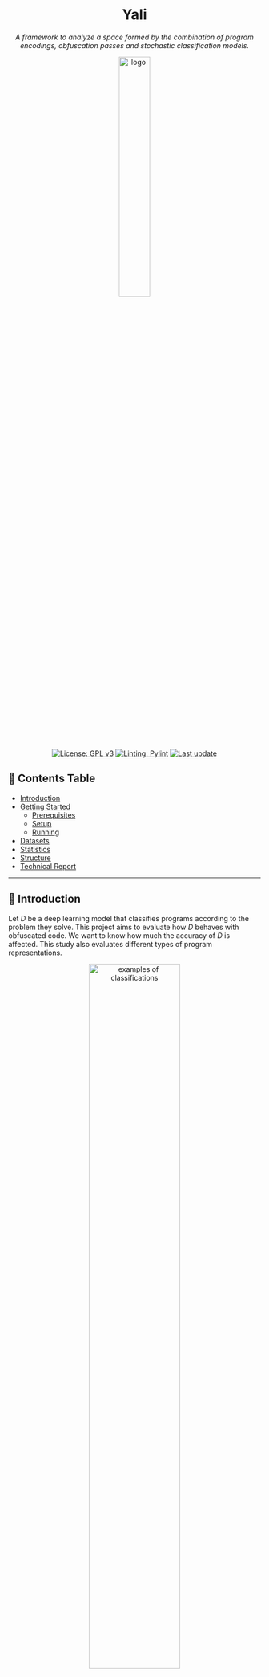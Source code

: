 <div align="center">
    <h1> Yali </h1>
    <div style="font-style: italic">
        A framework to analyze a space formed by the combination of program encodings, obfuscation passes and stochastic classification models.
    </div>
</div>

<p align="center">
  <img alt="logo" src="./Docs/yali.png" width="35%" height="auto"/>
</p>

<p align="center">
  <a href="https://github.com/thais-damasio/yali/blob/main/LICENSE"><img src="https://img.shields.io/badge/license-GPL%203.0%20only-green?style=for-the-badge" alt="License: GPL v3"></a>
  <a href="https://github.com/PyCQA/pylint"><img src="https://img.shields.io/badge/linting-pylint-yellowgreen?style=for-the-badge" alt="Linting: Pylint"></a>
  <a href="https://github.com/lac-dcc/yali/commits/main">
    <img src="https://img.shields.io/github/last-commit/lac-dcc/yali/main?style=for-the-badge"
         alt="Last update">
  </a>
</p>


## :pushpin: **Contents Table**

* [Introduction](#introduction)
* [Getting Started](#getting-started)
    * [Prerequisites](#prerequisites)
    * [Setup](#setup)
    * [Running](#running)
* [Datasets](#datasets)
* [Statistics](#statistics)
* [Structure](#structure)
* [Technical Report](#technical-report)



---
<a id="introduction"></a>

## :scroll: **Introduction**

Let _D_ be a deep learning model that classifies programs according to the problem they solve. This project aims to evaluate how _D_ behaves with obfuscated code. We want to know how much the accuracy of _D_ is affected. This study also evaluates different types of program representations.

<p align="center">
<img alt="examples of classifications" src="./Docs/examples.gif" width="60%" height="auto"/>
</p>

> The top of the image above shows the histogram produced by a specific strategy for program *292*. This program belongs to class 11 of the *POJ-104 dataset*. The bottom of the image shows how each model classifies the variations of program *292*.

---
<a id="getting-started"></a>

## :checkered_flag: **Getting Started**
In this section are the steps to reproduce our experiments.


<a id="prerequisites"></a>

### **Prerequisites**
You need to install the following packages to run this project:

* [Docker](https://www.docker.com/get-started/) and [Docker Compose](https://docs.docker.com/compose/install/) to run our experiments
* [Python-3](https://www.python.org/downloads/) to plot the results in the project's Jupyter Notebook
* [Wget](https://www.gnu.org/software/wget/), [Tar](https://www.gnu.org/software/tar/) and [Sed](https://www.gnu.org/software/sed/) to run the initial scripts to configure the repository

<a id="setup"></a>

###  **Setup**

First, you should copy the `.env.example` file and rename it to `.env`.
You can now set environment variables in the `.env` file at the project's root. You can change the following variables:

<table>
    <tbody>
        <tr>
            <th>Variable</th>
            <th>Description</th>
            <th>Value</th>
        </tr>
        <tr>
            <td>REPRESENTATION</td>
            <td>Program embedding that will be used to represent a program. This variable is required.</td>
            <td>
                <ul>
                    <li>histogram</li>
                    <li>histogram_ext</li>
                    <li>ir2vec</li>
                    <li>milepost</li>
                    <li>cfg</li>
                    <li>cfg_compact</li>
                    <li>cdfg</li>
                    <li>cdfg_compact</li>
                    <li>cdfg_plus</li>
                    <li>programl</li>
                </ul>
            </td>
        </tr>
        <tr>
            <td>MODEL</td>
            <td>Selected machine learning model. This variable is required. If REPRESENTATION is equal to `cfg`, `cfg_compact`, `cdfg`, `cdfg_compact`, `cdfg_plus` or `programl`, the model must be `dgcnn` or `gcn`.</td>
            <td>
                <ul>
                    <li>"cnn" (Convolutional Neural Network by <a href="https://dl.acm.org/doi/10.5555/3015812.3016002">Lili Mou et al.</a>)</li>
                    <li>"rf" (Random Forest) </li>
                    <li>"svm" (Support Vector Machine) </li>
                    <li>"knn" (K-Nearest Neighbors) </li>
                    <li>"lr" (Logistic Regression) </li>
                    <li>"mlp" (Multilayer Perceptron) </li>
                    <li>"dgcnn" (Deep Graph CNN) </li>
                </ul>
            </td>
        </tr>
        <tr>
            <td>TRAINDATASET / TESTDATASET</td>
            <td>Dataset that will be used in the training/testing phase. TRAINDATASET is required, but <b>TESTDATASET must be empty if you want to use the same dataset in training and testing phase.</b></td>
            <td>
                <ul>
                    <li>
                        "OJClone" (POJ-104 dataset used by <a href="https://dl.acm.org/doi/10.5555/3015812.3016002">Lili Mou et al.</a>)
                    </li>
                    <li>
                        "BCF" (The OJClone dataset that was obfuscated by the <a href="https://github.com/obfuscator-llvm/obfuscator/wiki/Bogus-Control-Flow">Bogus Control Flow</a> strategy) 
                    </li>
                    <li>
                        "FLA" (The OJClone dataset that was obfuscated by the <a href="https://github.com/obfuscator-llvm/obfuscator/wiki/Control-Flow-Flattening">Control Flow Flattening</a> strategy)
                    </li>
                    <li>
                        "SUB" (The OJClone dataset was obfuscated by the <a href="https://github.com/obfuscator-llvm/obfuscator/wiki/Instructions-Substitution">Instructions Substitution</a> strategy)
                    </li>
                    <li>
                        "OLLVM" (The OJClone dataset that was obfuscated by the <a href="https://github.com/obfuscator-llvm/obfuscator/wiki/Control-Flow-Flattening">Control Flow Flattening</a>, <a href="https://github.com/obfuscator-llvm/obfuscator/wiki/Bogus-Control-Flow">Bogus Control Flow Strategy</a> and <a href="https://github.com/obfuscator-llvm/obfuscator/wiki/Instructions-Substitution">Instructions Substitution</a> strategies, respectively)
                    </li>
                    <li>
                        "MCMC" (The OJClone dataset that was obfuscated by the <a href="https://arxiv.org/pdf/2111.10793.pdf">Markov Chain Monte Carlo</a> strategy)
                    </li>
                    <li>
                        "DRLSG" (The OJClone dataset that was obfuscated by the <a href="https://arxiv.org/pdf/2111.10793.pdf">Deep Reinforcement Learning Sequence Generation</a> strategy)
                    </li>
                    <li>
                        "RS" (The OJClone dataset that was obfuscated by the <a href="https://arxiv.org/pdf/2111.10793.pdf">Random-Search</a> strategy)
                    </li>
                </ul>
            </td>
        </tr>
        <tr>
            <td>OPTLEVELTRAIN / OPTLEVELTEST</td>
            <td>Optimization level applied in the traning/testing dataset. OPTLEVELTRAIN is required, but <b>OPTLEVELTEST must be empty if TESTDATASET is empty.</b></td>
            <td>
                <ul>
                    <li>O0</li>
                    <li>O3</li>
                </ul>
            </td>
        </tr>
        <tr>
            <td>NUMCLASSES</td>
            <td>The number of classes of the dataset. This variable is required.</td>
            <td></td>
        </tr>
        <tr>
            <td>ROUNDS</td>
            <td>The number of rounds to run the model. This variable is required.</td>
            <td></td>
        </tr>
        <tr>
            <td>MEMORYPROF</td>
            <td>Indicate whether a memory profiler will be used. This variable is required.</td>
            <td>
                <ul>
                    <li>yes</li>
                    <li>no</li>
                </ul>
            </td>
        </tr>
        <tr>
            <td>FILTER_HISTOGRAM</td>
            <td>String with a comma separated list of opcodes to consider. Only available if <b>REPRESENTATION=histogram.</b></td>
            <td></td>
        </tr>
    </tbody>
</table>


After that, you need to prepare the environment to run our experiments. Run the following command line:

```bash
$ ./setup.sh
```
> This will download the datasets, build the docker image and create the necessary folders for the project. 


<a id="running"></a>

### **Running**
Now, you can run the following command line:

```bash
$ ./run.sh MODE
```
There are the following values for `MODE`:
* **build**: Builds the docker container based on the modifications in the yali project
* **custom**: Runs the project based on the variables set on `.env` file
* **all**: Runs all experiments available in `MODE`
* **speedup**: Runs the speedup analysis with the benchmark game
* **embeddings**: Runs the embedding analysis
* **resources**: Runs only the resources analysis
* **malware**: Runs the experiment to detect classes of malware
* **game0** Runs the [Game 0](https://doi.org/10.1145/3579990.3580012)
* **game1**: Runs the [Game 1](https://doi.org/10.1145/3579990.3580012)
* **game2**: Runs the [Game 2](https://doi.org/10.1145/3579990.3580012)
* **game3**: Runs the [Game 3](https://doi.org/10.1145/3579990.3580012)
* **discover**: Runs the [Discover Game](https://doi.org/10.1145/3579990.3580012)
* **histogram_ext**: Runs an accuracy analysis with an extended histogram

> This will run the docker container with the configurations in the `.env` file.



---
<a id="statistics"></a>

## :bar_chart: **Statistics**
The `Statistics` folder contains _Jupyter Notebooks_ that plot the data generated by the experiments. Each notebook describes each chart and the steps to develop them. There are the following _notebooks_:

* [**EmbeddingResults**](./Statistics/EmbeddingResults.ipynb): Presents information about the accuracy of the dgcnn and cnn models with different representations
* [**GameResults**](./Statistics/GameResults.ipynb): Presents information about the 4 games proposed in our [work](https://doi.org/10.1145/3579990.3580012).
* [**ResourceResults**](./Statistics/ResourceResults.ipynb): Presents information about resource consumption (memory and time) of each model
* [**StrategiesResults**](./Statistics/StrategiesResults.ipynb): Presents the distance between the histograms of the original programs and the histograms generated by the obfuscators 



---
<a id="datasets"></a>

## :card_file_box: **Datasets**
All datasets used in the experiments are also available at this [link](http://cuda.dcc.ufmg.br/Yali/).

---
<a id="structure"></a>

## :card_index_dividers: **Structure**
The repository has the following organization:

```bash
|-- Classification: "scripts for the classification process"
|-- Compilation: "Scripts for the compilation process"
|-- Docs: "Repository documentation"
|-- Entrypoint: "Container setup"
|-- Extraction: "Script to extract a program representation and convert CSV to Numpy"
|-- HistogramPass: "LLVM pass to get the histograms"
|-- MalwareDataset: "Malware dataset to support experiments in the project"
|-- Representations: "Scripts to extract different program representations"
|-- Statistics: "Jupyter notebooks"
    |-- Experiments: "Extra experiments using the yali infrastructure (each one of them has its own ReadME)"
    |-- Utils: "Python scripts to support the `Experiments` folder and the Jupyter Notebooks"
|-- Volume: "Volume of the container"
    |-- Csv: "CSVs with the histograms"
    |-- Embeddings: "Different representations of programs in the Source folder"
    |-- Histograms: "histograms in the Numpy format"
    |-- Irs: "LLVM IRs of the programs"
    |-- Results: "Results of the training/testing phase"
    |-- Source: "Source code of the programs"
```


---
<a id="technical-report"></a>

## :closed_book: **Technical Report**

This framework is used in the following published papers:

- [*A Game-Based Framework to Compare Program Classifiers and Evaders*](https://doi.org/10.1145/3579990.3580012). To cite it:
```latex
@inproceedings{damasio23,
    author = {Dam\'{a}sio, Tha\'{\i}s and Canesche, Michael and Pacheco, Vin\'{\i}cius and Botacin, Marcus and Faustino da Silva, Anderson and Quint\~{a}o Pereira, Fernando M.},
    title = {A Game-Based Framework to Compare Program Classifiers and Evaders},
    year = {2023},
    publisher = {Association for Computing Machinery},
    address = {New York, NY, USA},
    url = {https://doi.org/10.1145/3579990.3580012},
    doi = {10.1145/3579990.3580012},
    booktitle = {Proceedings of the 21st ACM/IEEE International Symposium on Code Generation and Optimization},
    pages = {108–121},
    numpages = {14},
    keywords = {algorithm classification, obfuscation},
    location = {Montr\'{e}al, QC, Canada},
    series = {CGO 2023}
}
```
- [*Impacto de Ofuscadores e Otimizadores de Código na Acurácia de Classificadores de Programa*](https://doi.org/10.1145/3561320.3561322). To cite it:

```latex
@inproceedings{damasio22,
    author = {Dam\'{a}sio, Tha\'{\i}s and Canesche, Michael and Pacheco, Vin\'{\i}cius and Faustino, Anderson and Quintao Pereira, Fernando Magno},
    title = {Impacto de Ofuscadores e Otimizadores de C\'{o}Digo Na Acur\'{a}Cia de Classificadores de Programas},
    year = {2022},
    publisher = {Association for Computing Machinery},
    address = {New York, NY, USA},
    url = {https://doi.org/10.1145/3561320.3561322},
    doi = {10.1145/3561320.3561322},
    booktitle = {Proceedings of the XXVI Brazilian Symposium on Programming Languages},
    pages = {68–75},
    numpages = {8},
    keywords = {neural network, compiler optimizations, obfuscation},
    location = {Virtual Event, Brazil},
    series = {SBLP '22}
}
```

